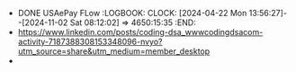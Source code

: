 - DONE USAePay FLow
  :LOGBOOK:
  CLOCK: [2024-04-22 Mon 13:56:27]--[2024-11-02 Sat 08:12:02] =>  4650:15:35
  :END:
- https://www.linkedin.com/posts/coding-dsa_wwwcodingdsacom-activity-7187388308153348096-nvyo?utm_source=share&utm_medium=member_desktop
-
